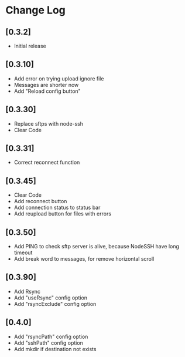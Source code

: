 # Change Log

## [0.3.2]

- Initial release

## [0.3.10]

- Add error on trying upload ignore file
- Messages are shorter now
- Add "Reload config button"

## [0.3.30]

- Replace sftps with node-ssh
- Clear Code

## [0.3.31]

- Correct reconnect function

## [0.3.45]

- Clear Code
- Add reconnect button
- Add connection status to status bar
- Add reupload button for files with errors

## [0.3.50]

- Add PING to check sftp server is alive, because NodeSSH have long timeout
- Add break word to messages, for remove horizontal scroll

## [0.3.90]

- Add Rsync
- Add "useRsync" config option
- Add "rsyncExclude" config option

## [0.4.0]

- Add "rsyncPath" config option
- Add "sshPath" config option
- Add mkdir if destination not exists